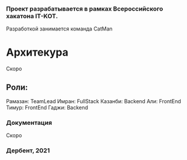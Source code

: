 ### Проект разрабатывается в рамках Всероссийского хакатона IT-KOT.  
Разработкой занимается команда CatMan
# Архитекура
Скоро
 
## Роли:
Рамазан:  TeamLead
Имран: FullStack
Казанби: Backend
Али: FrontEnd
Тимур: FrontEnd
Гаджи: Backend
 
### Документация
Скоро
 
### Дербент, 2021
